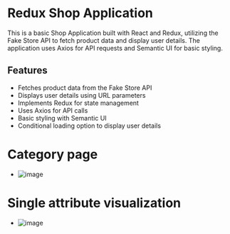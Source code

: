 # Redux Shop Application
This is a basic Shop Application built with React and Redux, utilizing the Fake Store API to fetch product data and display user details. The application uses Axios for API requests and Semantic UI for basic  styling.
## Features
- Fetches product data from the Fake Store API
- Displays user details using URL parameters
- Implements Redux for state management
- Uses Axios for API calls
- Basic styling with Semantic UI
- Conditional loading option to display user details
  
# Category page 

- ![image](https://github.com/user-attachments/assets/ea587ccf-6d75-4ff7-a007-a7714c752810)

# Single attribute visualization
- ![image](https://github.com/user-attachments/assets/ec9d3197-dc8b-45b2-bf3d-0c1182664d4c)
